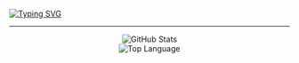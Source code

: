 [![Typing SVG](https://readme-typing-svg.demolab.com?size=30&duration=2000&pause=1000&color=585858&center=true&vCenter=true&width=1000&lines=My+name+is+Beatriz;But+everyone+call's+me+Bea;I'm+25+years+old;Welcome+to+my+profile!+)](https://git.io/typing-svg)

<hr></hr>

<p align="center">
    <img alt = "GitHub Stats" src="https://github-readme-stats.vercel.app/api?username=bea-brito&show_icons=true&hide=issues&theme=dark&hide_border=true">
    <br>
    <img alt = "Top Language" src="https://github-readme-stats.vercel.app/api/top-langs/?username=bea-brito&hide_border=true&theme=dark"
</p>



